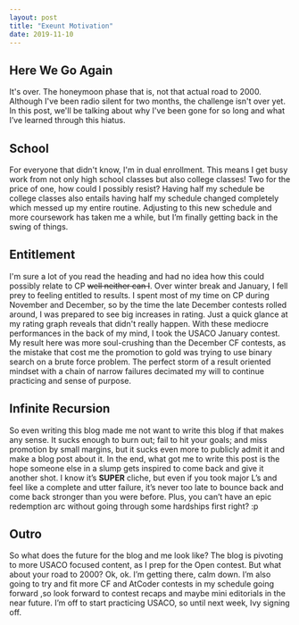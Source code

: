 ```yaml
---
layout: post
title: "Exeunt Motivation"
date: 2019-11-10
---
```


## Here We Go Again
It's over. The honeymoon phase that is, not that actual road to 2000. Although I've been radio silent for two months, the challenge isn't over yet.
 In this post, we'll be talking about why I've been gone for so long and what I’ve learned through this hiatus.

## School
For everyone that didn't know, I'm in dual enrollment. This means I get busy work from not only high school classes but also college classes! 
Two for the price of one, how could I possibly resist? Having half my schedule be college classes also entails having half my schedule changed 
completely which messed up my entire routine. Adjusting to this new schedule and more coursework has taken me a while, but I’m finally getting back in the swing of things.

## Entitlement
I'm sure a lot of you read the heading and had no idea how this could possibly relate to CP
~~well neither can I~~. Over winter break and January, I fell prey to feeling entitled to results.
I spent most of my time on CP during November and December, so by the time the late December contests rolled around, I was prepared to see big increases in rating. Just a quick glance at my rating graph reveals that didn't really happen. With these mediocre performances in the back of my mind, I took the USACO January contest. My result here was more soul-crushing than the December CF contests, as the mistake that cost me the promotion to gold was trying to use binary search on a brute force problem. The perfect storm of a result oriented mindset with a chain of narrow failures decimated my will to continue practicing and sense of purpose.  

## Infinite Recursion
So even writing this blog made me not want to write this blog if that makes any sense. It sucks enough to burn out; fail to hit your goals; and miss promotion by small margins, but it sucks even more to publicly admit it and make a blog post about it. In the end, what got me to write this post is the hope someone else in a slump gets inspired to come back and give it another shot. I know it’s **SUPER** cliche, but even if you took major L’s and feel like a complete and utter failure, it’s never too late to bounce back and come back stronger than you were before. Plus, you can’t have an epic redemption arc without going through some hardships first right? :p

## Outro
So what does the future for the blog and me look like? The blog is pivoting to more USACO focused content, as I prep for the Open contest. But what about your road to 2000? Ok, ok. I’m getting there, calm down. I’m also going to try and fit more CF and AtCoder contests in my schedule going forward ,so look forward to contest recaps and maybe mini editorials in the near future. I’m off to start practicing USACO, so until next week, Ivy signing off.
